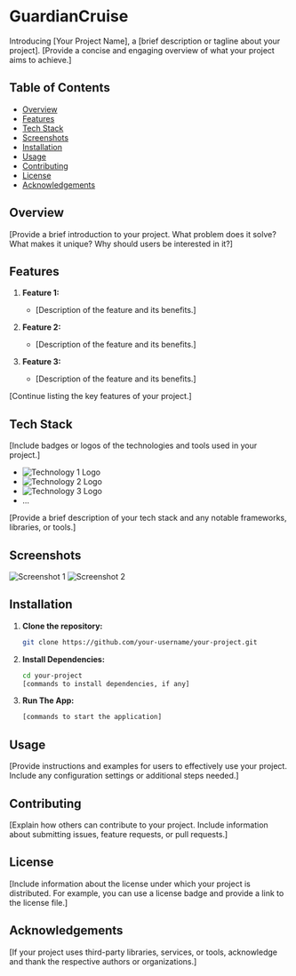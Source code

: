# GuardianCruise

Introducing [Your Project Name], a [brief description or tagline about your project]. [Provide a concise and engaging overview of what your project aims to achieve.]

## Table of Contents

- [Overview](#overview)
- [Features](#features)
- [Tech Stack](#tech-stack)
- [Screenshots](#screenshots)
- [Installation](#installation)
- [Usage](#usage)
- [Contributing](#contributing)
- [License](#license)
- [Acknowledgements](#acknowledgements)

## Overview

[Provide a brief introduction to your project. What problem does it solve? What makes it unique? Why should users be interested in it?]

## Features

1. **Feature 1:**
   - [Description of the feature and its benefits.]

2. **Feature 2:**
   - [Description of the feature and its benefits.]

3. **Feature 3:**
   - [Description of the feature and its benefits.]

[Continue listing the key features of your project.]

## Tech Stack

[Include badges or logos of the technologies and tools used in your project.]

- ![Technology 1 Logo](path/to/logo1.png)
- ![Technology 2 Logo](path/to/logo2.png)
- ![Technology 3 Logo](path/to/logo3.png)
- ...

[Provide a brief description of your tech stack and any notable frameworks, libraries, or tools.]

## Screenshots

![Screenshot 1](path/to/screenshot1.png)
![Screenshot 2](path/to/screenshot2.png)
<!-- Add more screenshots as needed -->

## Installation

1. **Clone the repository:**

   ```bash
   git clone https://github.com/your-username/your-project.git
   ```

2. **Install Dependencies:**

   ```bash
   cd your-project
   [commands to install dependencies, if any]
   ```

3. **Run The App:**

   ```bash
   [commands to start the application]
   ```

## Usage

[Provide instructions and examples for users to effectively use your project. Include any configuration settings or additional steps needed.]

## Contributing

[Explain how others can contribute to your project. Include information about submitting issues, feature requests, or pull requests.]

## License

[Include information about the license under which your project is distributed. For example, you can use a license badge and provide a link to the license file.]

## Acknowledgements

[If your project uses third-party libraries, services, or tools, acknowledge and thank the respective authors or organizations.]
